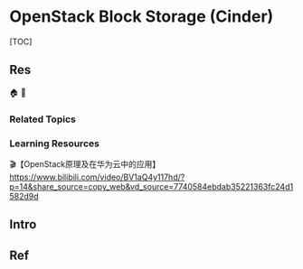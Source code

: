 # OpenStack Block Storage (Cinder)

[TOC]



## Res
🏠 
🚧 


### Related Topics


### Learning Resources
🎬【OpenStack原理及在华为云中的应用】 https://www.bilibili.com/video/BV1aQ4y117hd/?p=14&share_source=copy_web&vd_source=7740584ebdab35221363fc24d1582d9d



## Intro



## Ref
